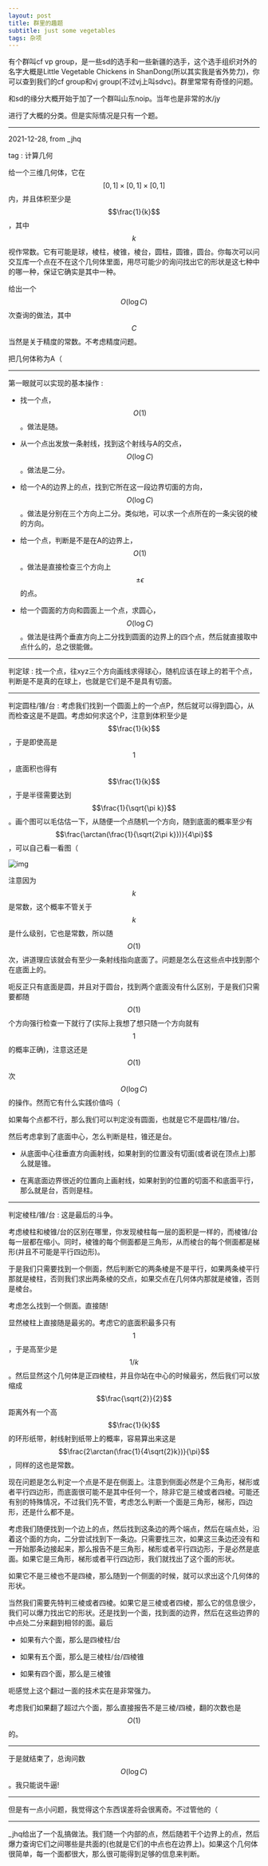 ```yaml
---
layout: post
title: 群里的趣题
subtitle: just some vegetables
tags: 杂项
---
```


有个群叫cf vp group，是一些sd的选手和一些新疆的选手，这个选手组织对外的名字大概是Little Vegetable Chickens in ShanDong(所以其实我是省外势力)，你可以查到我们的cf group和vj group(不过vj上叫sdvc)。群里常常有奇怪的问题。

和sd的缘分大概开始于加了一个群叫山东noip。当年也是非常的水/jy

进行了大概的分类。但是实际情况是只有一个题。

-----

2021-12-28, from _jhq

tag : 计算几何

给一个三维几何体，它在$$[0,1]\times[0,1]\times[0,1]$$内，并且体积至少是$$\frac{1}{k}$$，其中$$k$$视作常数。它有可能是球，棱柱，棱锥，棱台，圆柱，圆锥，圆台。你每次可以问交互库一个点在不在这个几何体里面，用尽可能少的询问找出它的形状是这七种中的哪一种，保证它确实是其中一种。

给出一个$$O(\log C)$$次查询的做法，其中$$C$$当然是关于精度的常数。不考虑精度问题。

把几何体称为A（

-----

第一眼就可以实现的基本操作 : 

 - 找一个点，$$O(1)$$。做法是随。

 - 从一个点出发放一条射线，找到这个射线与A的交点，$$O(\log C)$$。做法是二分。

 - 给一个A的边界上的点，找到它所在这一段边界切面的方向，$$O(\log C)$$。做法是分别在三个方向上二分。类似地，可以求一个点所在的一条尖锐的棱的方向。

 - 给一个点，判断是不是在A的边界上，$$O(1)$$。做法是直接检查三个方向上$$\pm\epsilon$$的点。

 - 给一个圆面的方向和圆面上一个点，求圆心，$$O(\log C)$$。做法是往两个垂直方向上二分找到圆面的边界上的四个点，然后就直接取中点什么的，总之很能做。

-----

判定球 : 找一个点，往xyz三个方向画线求得球心，随机应该在球上的若干个点，判断是不是真的在球上，也就是它们是不是具有切面。

-----

判定圆柱/锥/台 : 考虑我们找到一个圆面上的一个点P，然后就可以得到圆心，从而检查这是不是圆。考虑如何求这个P，注意到体积至少是$$\frac{1}{k}$$，于是即使高是$$1$$，底面积也得有$$\frac{1}{k}$$，于是半径需要达到$$\frac{1}{\sqrt{\pi k}}$$。画个图可以毛估估一下，从随便一个点随机一个方向，随到底面的概率至少有$$\frac{\arctan(\frac{1}{\sqrt{2\pi k}})}{4\pi}$$，可以自己看一看图（

![img](/img/2021-12-28-vp-group-problems/2021-12-28-jhq.png)

注意因为$$k$$是常数，这个概率不管关于$$k$$是什么级别，它也是常数，所以随$$O(1)$$次，讲道理应该就会有至少一条射线指向底面了。问题是怎么在这些点中找到那个在底面上的。

呃反正只有底面是圆，并且对于圆台，找到两个底面没有什么区别，于是我们只需要都随$$O(1)$$个方向强行检查一下就行了(实际上我想了想只随一个方向就有$$1$$的概率正确)，注意这还是$$O(1)$$次$$O(\log C)$$的操作。然而它有什么实践价值吗（

如果每个点都不行，那么我们可以判定没有圆面，也就是它不是圆柱/锥/台。

然后考虑拿到了底面中心，怎么判断是柱，锥还是台。

 - 从底面中心往垂直方向画射线，如果射到的位置没有切面(或者说在顶点上)那么就是锥。

 - 在离底面边界很近的位置向上画射线，如果射到的位置的切面不和底面平行，那么就是台，否则是柱。

-----

判定棱柱/锥/台 : 这是最后的斗争。

考虑棱柱和棱锥/台的区别在哪里，你发现棱柱每一层的面积是一样的，而棱锥/台每一层都在缩小。同时，棱锥的每个侧面都是三角形，从而棱台的每个侧面都是梯形(并且不可能是平行四边形)。

于是我们只需要找到一个侧面，然后判断它的两条棱是不是平行，如果两条棱平行那就是棱柱，否则我们求出两条棱的交点，如果交点在几何体内那就是棱锥，否则是棱台。

考虑怎么找到一个侧面。直接随!

显然棱柱上直接随是最劣的。考虑它的底面积最多只有$$1$$，于是高至少是$$1/k$$。然后显然这个几何体是正四棱柱，并且你站在中心的时候最劣，然后我们可以放缩成$$\frac{\sqrt{2}}{2}$$距离外有一个高$$\frac{1}{k}$$的环形纸带，射线射到纸带上的概率，容易算出来这是$$\frac{2\arctan(\frac{1}{4\sqrt{2}k})}{\pi}$$，同样的这也是常数。

现在问题是怎么判定一个点是不是在侧面上。注意到侧面必然是个三角形，梯形或者平行四边形，而底面很可能不是其中任何一个，除非它是三棱或者四棱。可能还有别的特殊情况，不过我们先不管，考虑怎么判断一个面是三角形，梯形，四边形，还是什么都不是。

考虑我们随便找到一个边上的点，然后找到这条边的两个端点，然后在端点处，沿着这个面的方向，二分尝试找到下一条边。只需要找三次，如果这三条边还没有和一开始那条边接起来，那么报告不是三角形，梯形或者平行四边形，于是必然是底面。如果它是三角形，梯形或者平行四边形，我们就找出了这个面的形状。

如果它不是三棱也不是四棱，那么随到一个侧面的时候，就可以求出这个几何体的形状。

当然我们需要先特判三棱或者四棱。如果它是三棱或者四棱，那么它的信息很少，我们可以爆力找出它的形状。还是找到一个面，找到面的边界，然后在这些边界的中点处二分来翻到相邻的面。最后

 - 如果有六个面，那么是四棱柱/台

 - 如果有五个面，那么是三棱柱/台/四棱锥

 - 如果有四个面，那么是三棱锥

呃感觉上这个翻过一面的技术实在是非常强力。

考虑我们如果翻了超过六个面，那么直接报告不是三棱/四棱，翻的次数也是$$O(1)$$的。

-----

于是就结束了，总询问数$$O(\log C)$$。我只能说牛逼!

-----

但是有一点小问题，我觉得这个东西误差将会很离奇。不过管他的（

-----

_jhq给出了一个乱搞做法。我们随一个内部的点，然后随若干个边界上的点，然后爆力查询它们之间哪些是共面的(也就是它们的中点也在边界上)。如果这个几何体很简单，每一个面都很大，那么很可能得到足够的信息来判断。

